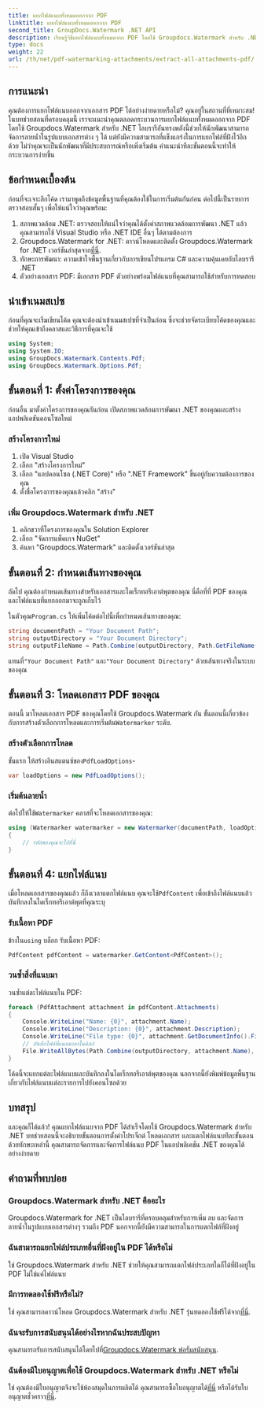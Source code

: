 ```yaml
---
title: แยกไฟล์แนบทั้งหมดออกจาก PDF
linktitle: แยกไฟล์แนบทั้งหมดออกจาก PDF
second_title: GroupDocs.Watermark .NET API
description: เรียนรู้วิธีแยกไฟล์แนบทั้งหมดจาก PDF โดยใช้ Groupdocs.Watermark สำหรับ .NET ปฏิบัติตามคำแนะนำทีละขั้นตอนของเราเพื่อกระบวนการสกัดที่ราบรื่น
type: docs
weight: 22
url: /th/net/pdf-watermarking-attachments/extract-all-attachments-pdf/
---
```

## การแนะนำ
คุณต้องการแยกไฟล์แนบออกจากเอกสาร PDF ได้อย่างง่ายดายหรือไม่? คุณอยู่ในสถานที่ที่เหมาะสม! ในบทช่วยสอนที่ครอบคลุมนี้ เราจะแนะนำคุณตลอดกระบวนการแยกไฟล์แนบทั้งหมดออกจาก PDF โดยใช้ Groupdocs.Watermark สำหรับ .NET ไลบรารีอันทรงพลังนี้ช่วยให้นักพัฒนาสามารถจัดการลายน้ำในรูปแบบเอกสารต่าง ๆ ได้ แต่ยังมีความสามารถที่แข็งแกร่งในการแยกไฟล์ที่ฝังไว้อีกด้วย ไม่ว่าคุณจะเป็นนักพัฒนาที่มีประสบการณ์หรือเพิ่งเริ่มต้น คำแนะนำทีละขั้นตอนนี้จะทำให้กระบวนการง่ายขึ้น
## ข้อกำหนดเบื้องต้น
ก่อนที่จะเจาะลึกโค้ด เรามาพูดถึงข้อมูลพื้นฐานที่คุณต้องใช้ในการเริ่มต้นกันก่อน ต่อไปนี้เป็นรายการตรวจสอบสั้นๆ เพื่อให้แน่ใจว่าคุณพร้อม:
1. สภาพแวดล้อม .NET: ตรวจสอบให้แน่ใจว่าคุณได้ตั้งค่าสภาพแวดล้อมการพัฒนา .NET แล้ว คุณสามารถใช้ Visual Studio หรือ .NET IDE อื่นๆ ได้ตามต้องการ
2.  Groupdocs.Watermark for .NET: ดาวน์โหลดและติดตั้ง Groupdocs.Watermark for .NET เวอร์ชันล่าสุดจาก[ที่นี่](https://releases.groupdocs.com/Watermark/net/).
3. ทักษะการพัฒนา: ความเข้าใจพื้นฐานเกี่ยวกับการเขียนโปรแกรม C# และความคุ้นเคยกับไลบรารี .NET
4. ตัวอย่างเอกสาร PDF: มีเอกสาร PDF ตัวอย่างพร้อมไฟล์แนบที่คุณสามารถใช้สำหรับการทดสอบ
## นำเข้าเนมสเปซ
ก่อนที่คุณจะเริ่มเขียนโค้ด คุณจะต้องนำเข้าเนมสเปซที่จำเป็นก่อน ซึ่งจะช่วยจัดระเบียบโค้ดของคุณและช่วยให้คุณเข้าถึงคลาสและวิธีการที่คุณจะใช้
```csharp
using System;
using System.IO;
using GroupDocs.Watermark.Contents.Pdf;
using GroupDocs.Watermark.Options.Pdf;
```
## ขั้นตอนที่ 1: ตั้งค่าโครงการของคุณ
ก่อนอื่น มาตั้งค่าโครงการของคุณกันก่อน เปิดสภาพแวดล้อมการพัฒนา .NET ของคุณและสร้างแอปพลิเคชันคอนโซลใหม่
### สร้างโครงการใหม่
1. เปิด Visual Studio
2. เลือก "สร้างโครงการใหม่"
3. เลือก "แอปคอนโซล (.NET Core)" หรือ ".NET Framework" ขึ้นอยู่กับความต้องการของคุณ
4. ตั้งชื่อโครงการของคุณแล้วคลิก "สร้าง"
### เพิ่ม Groupdocs.Watermark สำหรับ .NET
1. คลิกขวาที่โครงการของคุณใน Solution Explorer
2. เลือก "จัดการแพ็คเกจ NuGet"
3. ค้นหา "Groupdocs.Watermark" และติดตั้งเวอร์ชันล่าสุด
## ขั้นตอนที่ 2: กำหนดเส้นทางของคุณ
ถัดไป คุณต้องกำหนดเส้นทางสำหรับเอกสารและไดเร็กทอรีเอาต์พุตของคุณ นี่คือที่ที่ PDF ของคุณและไฟล์แนบที่แยกออกมาจะถูกเก็บไว้

 ในตัวคุณ`Program.cs` ให้เพิ่มโค้ดต่อไปนี้เพื่อกำหนดเส้นทางของคุณ:
```csharp
string documentPath = "Your Document Path";
string outputDirectory = "Your Document Directory";
string outputFileName = Path.Combine(outputDirectory, Path.GetFileName(documentPath));
```
 แทนที่`"Your Document Path"` และ`"Your Document Directory"` ด้วยเส้นทางจริงในระบบของคุณ
## ขั้นตอนที่ 3: โหลดเอกสาร PDF ของคุณ
 ตอนนี้ มาโหลดเอกสาร PDF ของคุณโดยใช้ Groupdocs.Watermark กัน ขั้นตอนนี้เกี่ยวข้องกับการสร้างตัวเลือกการโหลดและการเริ่มต้น`Watermarker` ระดับ.
### สร้างตัวเลือกการโหลด
 ขั้นแรก ให้สร้างอินสแตนซ์ของ`PdfLoadOptions`-
```csharp
var loadOptions = new PdfLoadOptions();
```
### เริ่มต้นลายน้ำ
 ต่อไปให้ใช้`Watermarker` คลาสที่จะโหลดเอกสารของคุณ:
```csharp
using (Watermarker watermarker = new Watermarker(documentPath, loadOptions))
{
    // รหัสของคุณจะไปที่นี่
}
```
## ขั้นตอนที่ 4: แยกไฟล์แนบ
เมื่อโหลดเอกสารของคุณแล้ว ก็ถึงเวลาแตกไฟล์แนบ คุณจะใช้`PdfContent` เพื่อเข้าถึงไฟล์แนบแล้วบันทึกลงในไดเร็กทอรีเอาต์พุตที่คุณระบุ
### รับเนื้อหา PDF
 ข้างใน`using` บล็อก รับเนื้อหา PDF:
```csharp
PdfContent pdfContent = watermarker.GetContent<PdfContent>();
```
### วนซ้ำสิ่งที่แนบมา
วนซ้ำแต่ละไฟล์แนบใน PDF:
```csharp
foreach (PdfAttachment attachment in pdfContent.Attachments)
{
    Console.WriteLine("Name: {0}", attachment.Name);
    Console.WriteLine("Description: {0}", attachment.Description);
    Console.WriteLine("File type: {0}", attachment.GetDocumentInfo().FileType);
    // บันทึกไฟล์ที่แนบมาลงในดิสก์
    File.WriteAllBytes(Path.Combine(outputDirectory, attachment.Name), attachment.Content);
}
```
โค้ดนี้จะแยกแต่ละไฟล์แนบและบันทึกลงในไดเร็กทอรีเอาต์พุตของคุณ นอกจากนี้ยังพิมพ์ข้อมูลพื้นฐานเกี่ยวกับไฟล์แนบแต่ละรายการไปยังคอนโซลด้วย
## บทสรุป
และคุณก็ได้แล้ว! คุณแยกไฟล์แนบจาก PDF ได้สำเร็จโดยใช้ Groupdocs.Watermark สำหรับ .NET บทช่วยสอนนี้จะอธิบายขั้นตอนการตั้งค่าโปรเจ็กต์ โหลดเอกสาร และแตกไฟล์แนบทีละขั้นตอน ด้วยทักษะเหล่านี้ คุณสามารถจัดการและจัดการไฟล์แนบ PDF ในแอปพลิเคชัน .NET ของคุณได้อย่างง่ายดาย
## คำถามที่พบบ่อย
### Groupdocs.Watermark สำหรับ .NET คืออะไร
Groupdocs.Watermark for .NET เป็นไลบรารีที่ครอบคลุมสำหรับการเพิ่ม ลบ และจัดการลายน้ำในรูปแบบเอกสารต่างๆ รวมถึง PDF นอกจากนี้ยังมีความสามารถในการแตกไฟล์ที่ฝังอยู่
### ฉันสามารถแยกไฟล์ประเภทอื่นที่ฝังอยู่ใน PDF ได้หรือไม่
ใช่ Groupdocs.Watermark สำหรับ .NET ช่วยให้คุณสามารถแตกไฟล์ประเภทใดก็ได้ที่ฝังอยู่ใน PDF ไม่ใช่แค่ไฟล์แนบ
### มีการทดลองใช้ฟรีหรือไม่?
 ใช่ คุณสามารถดาวน์โหลด Groupdocs.Watermark สำหรับ .NET รุ่นทดลองใช้ฟรีได้จาก[ที่นี่](https://releases.groupdocs.com/).
### ฉันจะรับการสนับสนุนได้อย่างไรหากฉันประสบปัญหา
 คุณสามารถรับการสนับสนุนได้โดยไปที่[Groupdocs.Watermark ฟอรั่มสนับสนุน](https://forum.groupdocs.com/c/watermark/19).
### ฉันต้องมีใบอนุญาตเพื่อใช้ Groupdocs.Watermark สำหรับ .NET หรือไม่
 ใช่ คุณต้องมีใบอนุญาตจึงจะใช้ห้องสมุดในการผลิตได้ คุณสามารถซื้อใบอนุญาตได้[ที่นี่](https://purchase.groupdocs.com/buy) หรือได้รับใบอนุญาตชั่วคราว[ที่นี่](https://purchase.groupdocs.com/temporary-license/).